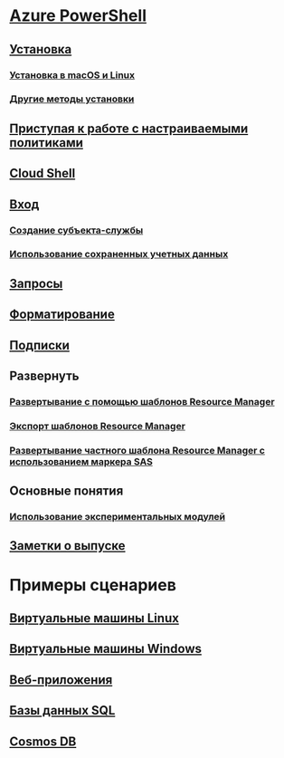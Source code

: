 # [Azure PowerShell](../overview.md)

## [Установка](../install-azurerm-ps.md)
### [Установка в macOS и Linux](../install-azurermps-maclinux.md)
### [Другие методы установки](../other-install.md)

## [Приступая к работе с настраиваемыми политиками](../get-started-azureps.md)

## [Cloud Shell](https://docs.microsoft.com/azure/cloud-shell/overview)

## [Вход](../authenticate-azureps.md)
### [Создание субъекта-службы](../create-azure-service-principal-azureps.md)
### [Использование сохраненных учетных данных](../context-persistence.md)

## [Запросы](../queries-azureps.md)
## [Форматирование](../formatting-output.md)
## [Подписки](../manage-subscriptions-azureps.md)

## Развернуть
### [Развертывание с помощью шаблонов Resource Manager](/azure/azure-resource-manager/resource-group-template-deploy)
### [Экспорт шаблонов Resource Manager](/azure/azure-resource-manager/resource-manager-export-template-powershell)
### [Развертывание частного шаблона Resource Manager с использованием маркера SAS](/azure/azure-resource-manager/resource-manager-powershell-sas-token)

## Основные понятия
### [Использование экспериментальных модулей](../using-experimental-modules.md)

## [Заметки о выпуске](release-notes-azureps.md)

# Примеры сценариев
## [Виртуальные машины Linux](/azure/virtual-machines/linux/powershell-samples?toc=%2fpowershell%2fmodule%2ftoc.json)
## [Виртуальные машины Windows](/azure/virtual-machines/windows/powershell-samples?toc=%2fpowershell%2fmodule%2ftoc.json)
## [Веб-приложения](/azure/app-service-web/app-service-powershell-samples?toc=%2fpowershell%2fmodule%2ftoc.json)
## [Базы данных SQL](/azure/sql-database/sql-database-powershell-samples?toc=%2fpowershell%2fmodule%2ftoc.json)
## [Cosmos DB](/azure/cosmos-db/powershell-samples?toc=%2fpowershell%2fmodules%2ftoc.json)
